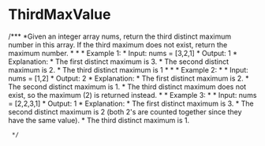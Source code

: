# ThirdMaxValue

 /***
     *Given an integer array nums, return the third distinct maximum number in this array. If the third maximum does not exist, return the maximum number.
     *
     *
     * Example 1:
     * Input: nums = [3,2,1]
     * Output: 1
     * Explanation:
     * The first distinct maximum is 3.
     * The second distinct maximum is 2.
     * The third distinct maximum is 1
     *
     *
     * Example 2:
     *
     * Input: nums = [1,2]
     * Output: 2
     * Explanation:
     * The first distinct maximum is 2.
     * The second distinct maximum is 1.
     * The third distinct maximum does not exist, so the maximum (2) is returned instead.
     *
     * Example 3:
     *
     * Input: nums = [2,2,3,1]
     * Output: 1
     * Explanation:
     * The first distinct maximum is 3.
     * The second distinct maximum is 2 (both 2's are counted together since they have the same value).
     * The third distinct maximum is 1.

     */
